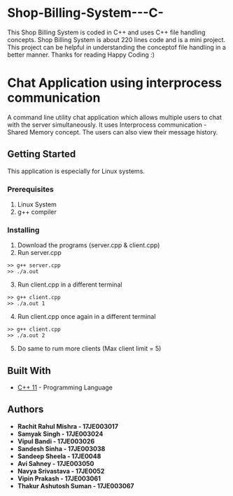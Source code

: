 # Shop-Billing-System---C-
This Shop Billing System is coded in C++ and uses C++ file handling concepts.
Shop Billing System is about 220 lines code and is a mini project.
This project can be helpful in understanding the conceptof file handling in a better manner.
Thanks for reading
Happy Coding :)

# Chat Application using interprocess communication

A command line utility chat application which allows multiple users to chat with the server simultaneously. It uses Interprocess communication - Shared Memory concept. The users can also view their message history.

## Getting Started

This application is especially for Linux systems.

### Prerequisites

1. Linux System
2. g++ compiler

### Installing

1. Download the programs (server.cpp & client.cpp)
2. Run server.cpp

```
>> g++ server.cpp
>> ./a.out
```
3. Run client.cpp in a different terminal

```
>> g++ client.cpp
>> ./a.out 1
```
4. Run client.cpp once again in a different terminal

```
>> g++ client.cpp
>> ./a.out 2
```

5. Do same to rum more clients (Max client limit = 5)

## Built With

* [C++ 11](https://en.cppreference.com/w/cpp) - Programming Language

## Authors

* **Rachit Rahul Mishra  - 17JE003017** 
* **Samyak Singh - 17JE003024** 
* **Vipul Bandi - 17JE003026** 
* **Sandesh Sinha - 17JE003038** 
* **Sandeep Sheela - 17JE0048** 
* **Avi Sahney - 17JE003050** 
* **Navya Srivastava - 17JE0052** 
* **Vipin Prakash - 17JE003061** 
* **Thakur Ashutosh Suman - 17JE003067**
